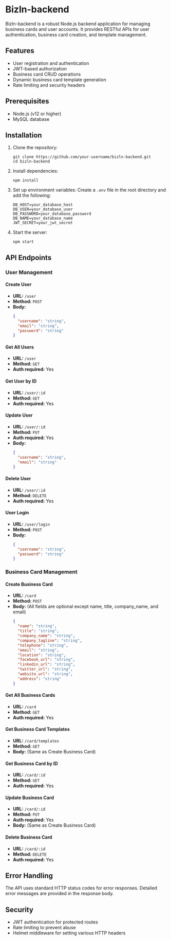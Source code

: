 # Bizln-backend

Bizln-backend is a robust Node.js backend application for managing business cards and user accounts. It provides RESTful APIs for user authentication, business card creation, and template management.

## Features

- User registration and authentication
- JWT-based authorization
- Business card CRUD operations
- Dynamic business card template generation
- Rate limiting and security headers

## Prerequisites

- Node.js (v12 or higher)
- MySQL database

## Installation

1. Clone the repository:
   ```
   git clone https://github.com/your-username/bizln-backend.git
   cd bizln-backend
   ```

2. Install dependencies:
   ```
   npm install
   ```

3. Set up environment variables:
   Create a `.env` file in the root directory and add the following:
   ```
   DB_HOST=your_database_host
   DB_USER=your_database_user
   DB_PASSWORD=your_database_password
   DB_NAME=your_database_name
   JWT_SECRET=your_jwt_secret
   ```

4. Start the server:
   ```
   npm start
   ```

## API Endpoints

### User Management

#### Create User
- **URL:** `/user`
- **Method:** `POST`
- **Body:**
  ```json
  {
    "username": "string",
    "email": "string",
    "password": "string"
  }
  ```

#### Get All Users
- **URL:** `/user`
- **Method:** `GET`
- **Auth required:** Yes

#### Get User by ID
- **URL:** `/user/:id`
- **Method:** `GET`
- **Auth required:** Yes

#### Update User
- **URL:** `/user/:id`
- **Method:** `PUT`
- **Auth required:** Yes
- **Body:**
  ```json
  {
    "username": "string",
    "email": "string"
  }
  ```

#### Delete User
- **URL:** `/user/:id`
- **Method:** `DELETE`
- **Auth required:** Yes

#### User Login
- **URL:** `/user/login`
- **Method:** `POST`
- **Body:**
  ```json
  {
    "username": "string",
    "password": "string"
  }
  ```

### Business Card Management

#### Create Business Card
- **URL:** `/card`
- **Method:** `POST`
- **Body:** (All fields are optional except name, title, company_name, and email)
  ```json
  {
    "name": "string",
    "title": "string",
    "company_name": "string",
    "company_tagline": "string",
    "telephone": "string",
    "email": "string",
    "location": "string",
    "facebook_url": "string",
    "linkedin_url": "string",
    "twitter_url": "string",
    "website_url": "string",
    "address": "string"
  }
  ```

#### Get All Business Cards
- **URL:** `/card`
- **Method:** `GET`
- **Auth required:** Yes

#### Get Business Card Templates
- **URL:** `/card/templates`
- **Method:** `GET`
- **Body:** (Same as Create Business Card)

#### Get Business Card by ID
- **URL:** `/card/:id`
- **Method:** `GET`
- **Auth required:** Yes

#### Update Business Card
- **URL:** `/card/:id`
- **Method:** `PUT`
- **Auth required:** Yes
- **Body:** (Same as Create Business Card)

#### Delete Business Card
- **URL:** `/card/:id`
- **Method:** `DELETE`
- **Auth required:** Yes

## Error Handling

The API uses standard HTTP status codes for error responses. Detailed error messages are provided in the response body.

## Security

- JWT authentication for protected routes
- Rate limiting to prevent abuse
- Helmet middleware for setting various HTTP headers
